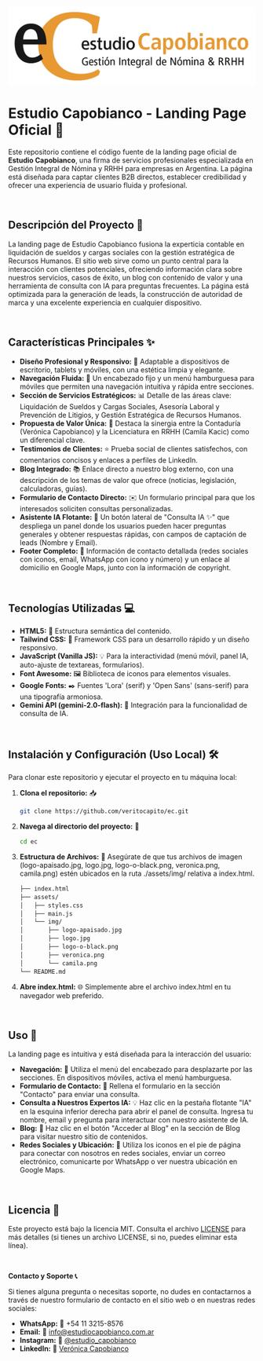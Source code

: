 [![logo-o-apaisado.png](./assets/img/logo-o-apaisado.png)](./assets/img/logo-o-apaisado.png)

# **Estudio Capobianco - Landing Page Oficial 🚀**

Este repositorio contiene el código fuente de la landing page oficial de **Estudio Capobianco**, una firma de servicios profesionales especializada en Gestión Integral de Nómina y RRHH para empresas en Argentina. La página está diseñada para captar clientes B2B directos, establecer credibilidad y ofrecer una experiencia de usuario fluida y profesional.

<br>

## **Descripción del Proyecto 💼**

La landing page de Estudio Capobianco fusiona la experticia contable en liquidación de sueldos y cargas sociales con la gestión estratégica de Recursos Humanos. El sitio web sirve como un punto central para la interacción con clientes potenciales, ofreciendo información clara sobre nuestros servicios, casos de éxito, un blog con contenido de valor y una herramienta de consulta con IA para preguntas frecuentes. La página está optimizada para la generación de leads, la construcción de autoridad de marca y una excelente experiencia en cualquier dispositivo.

<br>

## **Características Principales ✨**

- **Diseño Profesional y Responsivo:** 📱 Adaptable a dispositivos de escritorio, tablets y móviles, con una estética limpia y elegante.
- **Navegación Fluida:** 🧭 Un encabezado fijo y un menú hamburguesa para móviles que permiten una navegación intuitiva y rápida entre secciones.
- **Sección de Servicios Estratégicos:** 📊 Detalle de las áreas clave: Liquidación de Sueldos y Cargas Sociales, Asesoría Laboral y Prevención de Litigios, y Gestión Estratégica de Recursos Humanos.
- **Propuesta de Valor Única:** 💎 Destaca la sinergia entre la Contaduría (Verónica Capobianco) y la Licenciatura en RRHH (Camila Kacic) como un diferencial clave.
- **Testimonios de Clientes:** ⭐ Prueba social de clientes satisfechos, con comentarios concisos y enlaces a perfiles de LinkedIn.
- **Blog Integrado:** 📚 Enlace directo a nuestro blog externo, con una descripción de los temas de valor que ofrece (noticias, legislación, calculadoras, guías).
- **Formulario de Contacto Directo:** ✉️ Un formulario principal para que los interesados soliciten consultas personalizadas.
- **Asistente IA Flotante:** 🤖 Un botón lateral de "Consulta IA ✨" que despliega un panel donde los usuarios pueden hacer preguntas generales y obtener respuestas rápidas, con campos de captación de leads (Nombre y Email).
- **Footer Completo:** 📍 Información de contacto detallada (redes sociales con iconos, email, WhatsApp con icono y número) y un enlace al domicilio en Google Maps, junto con la información de copyright.

<br>

## **Tecnologías Utilizadas 💻**

- **HTML5:** 📄 Estructura semántica del contenido.
- **Tailwind CSS:** 🎨 Framework CSS para un desarrollo rápido y un diseño responsivo.
- **JavaScript (Vanilla JS):** 💡 Para la interactividad (menú móvil, panel IA, auto-ajuste de textareas, formularios).
- **Font Awesome:** 🖼️ Biblioteca de iconos para elementos visuales.
- **Google Fonts:** ✒️ Fuentes 'Lora' (serif) y 'Open Sans' (sans-serif) para una tipografía armoniosa.
- **Gemini API (gemini-2.0-flash):** 🧠 Integración para la funcionalidad de consulta de IA.

<br>

## **Instalación y Configuración (Uso Local) 🛠️**

Para clonar este repositorio y ejecutar el proyecto en tu máquina local:

1. **Clona el repositorio:** 📥
   ```bash
   git clone https://github.com/veritocapito/ec.git
   ```
1. **Navega al directorio del proyecto:** 📁
   ```bash
   cd ec
   ```
1. **Estructura de Archivos:** 📂 Asegúrate de que tus archivos de imagen (logo-apaisado.jpg, logo.jpg, logo-o-black.png, veronica.png, camila.png) estén ubicados en la ruta ./assets/img/ relativa a index.html.
   ```bash
   ├── index.html
   ├── assets/
   │   ├── styles.css
   │   ├── main.js
   │   └── img/
   │       ├── logo-apaisado.jpg
   │       ├── logo.jpg
   │       ├── logo-o-black.png
   │       ├── veronica.png
   │       └── camila.png
   └── README.md
   ```
1. **Abre index.html:** 🌐 Simplemente abre el archivo index.html en tu navegador web preferido.

<br>

## **Uso 🚀**

La landing page es intuitiva y está diseñada para la interacción del usuario:

- **Navegación:** 🧭 Utiliza el menú del encabezado para desplazarte por las secciones. En dispositivos móviles, activa el menú hamburguesa.
- **Formulario de Contacto:** 📝 Rellena el formulario en la sección "Contacto" para enviar una consulta.
- **Consulta a Nuestros Expertos IA:** 💡 Haz clic en la pestaña flotante "IA" en la esquina inferior derecha para abrir el panel de consulta. Ingresa tu nombre, email y pregunta para interactuar con nuestro asistente de IA.
- **Blog:** 📖 Haz clic en el botón "Acceder al Blog" en la sección de Blog para visitar nuestro sitio de contenidos.
- **Redes Sociales y Ubicación:** 🔗 Utiliza los iconos en el pie de página para conectar con nosotros en redes sociales, enviar un correo electrónico, comunicarte por WhatsApp o ver nuestra ubicación en Google Maps.

<br>

## **Licencia 📜**

Este proyecto está bajo la licencia MIT. Consulta el archivo [LICENSE](https://d.docs.live.net/8A7680A070EAC478/Documents/LICENSE) para más detalles (si tienes un archivo LICENSE, si no, puedes eliminar esta línea).

<br>

**Contacto y Soporte 📞**

Si tienes alguna pregunta o necesitas soporte, no dudes en contactarnos a través de nuestro formulario de contacto en el sitio web o en nuestras redes sociales:


- **WhatsApp:** 📲 +54 11 3215-8576
- **Email:** 📧 info@estudiocapobianco.com.ar
- **Instagram:** 📸 [@estudio_capobianco](https://www.instagram.com/estudio_capobianco/)
- **LinkedIn:** 💼 [Verónica Capobianco](https://www.linkedin.com/in/vscapobianco/)
